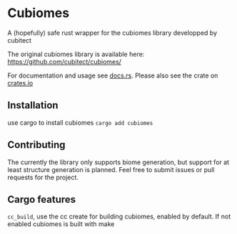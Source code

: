 # Cubiomes
A (hopefully) safe rust wrapper for the cubiomes library developped by cubitect

The original cubiomes library is available here: https://github.com/cubitect/cubiomes/

For documentation and usage see [docs.rs](https://docs.rs/cubiomes/latest/cubiomes/). Please
also see the crate on [crates.io](https://crates.io/crates/cubiomes)

## Installation
use cargo to install cubiomes
``cargo add cubiomes``

## Contributing
The currently the library only supports biome generation, but support for at least structure
generation is planned. Feel free to submit issues or pull requests for the project.

## Cargo features
``cc_build``, use the cc create for building cubiomes, enabled by default. If not enabled
cubiomes is built with make